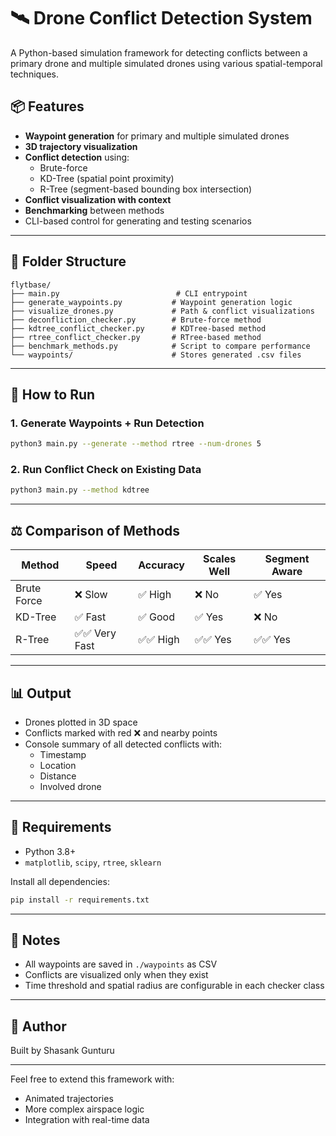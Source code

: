 # 🛰️ Drone Conflict Detection System

A Python-based simulation framework for detecting conflicts between a primary drone and multiple simulated drones using various spatial-temporal techniques.

## 📦 Features
- **Waypoint generation** for primary and multiple simulated drones
- **3D trajectory visualization**
- **Conflict detection** using:
  - Brute-force
  - KD-Tree (spatial point proximity)
  - R-Tree (segment-based bounding box intersection)
- **Conflict visualization with context**
- **Benchmarking** between methods
- CLI-based control for generating and testing scenarios

---

## 📁 Folder Structure
```
flytbase/
├── main.py                          # CLI entrypoint
├── generate_waypoints.py           # Waypoint generation logic
├── visualize_drones.py             # Path & conflict visualizations
├── deconfliction_checker.py        # Brute-force method
├── kdtree_conflict_checker.py      # KDTree-based method
├── rtree_conflict_checker.py       # RTree-based method
├── benchmark_methods.py            # Script to compare performance
└── waypoints/                      # Stores generated .csv files
```

---

## 🚀 How to Run
### 1. Generate Waypoints + Run Detection
```bash
python3 main.py --generate --method rtree --num-drones 5
```

### 2. Run Conflict Check on Existing Data
```bash
python3 main.py --method kdtree
```

---

## ⚖️ Comparison of Methods
| Method      | Speed       | Accuracy | Scales Well | Segment Aware |
|-------------|-------------|----------|-------------|----------------|
| Brute Force | ❌ Slow      | ✅ High   | ❌ No        | ✅ Yes         |
| KD-Tree     | ✅ Fast      | ✅ Good   | ✅ Yes       | ❌ No          |
| R-Tree      | ✅✅ Very Fast| ✅✅ High | ✅✅ Yes      | ✅✅ Yes        |

---

## 📊 Output
- Drones plotted in 3D space
- Conflicts marked with red ❌ and nearby points
- Console summary of all detected conflicts with:
  - Timestamp
  - Location
  - Distance
  - Involved drone

---

## 🧰 Requirements
- Python 3.8+
- `matplotlib`, `scipy`, `rtree`, `sklearn`

Install all dependencies:
```bash
pip install -r requirements.txt
```

---

## 📌 Notes
- All waypoints are saved in `./waypoints` as CSV
- Conflicts are visualized only when they exist
- Time threshold and spatial radius are configurable in each checker class

---

## 🙌 Author
Built by Shasank Gunturu

---

Feel free to extend this framework with:
- Animated trajectories
- More complex airspace logic
- Integration with real-time data
